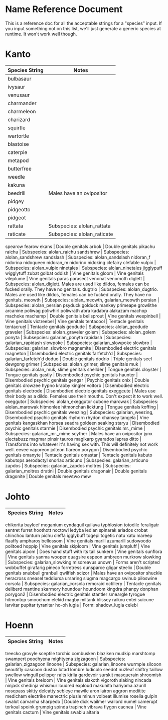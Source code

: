# Name Reference Document
This is a reference doc for all the acceptable strings for a "species" input.
If you input something not on this list, we'll just generate a generic species at runtime. It won't work well though.

# Kanto
Species String | Notes
-------------- | -----
bulbasaur |
ivysaur |
venusaur |
charmander |
charmeleon |
charizard |
squirtle |
wartortle |
blastoise |
caterpie |
metapod |
butterfree |
weedle |
kakuna |
beedrill | Males have an ovipositor
pidgey |
pidgeotto |
pidgeot |
rattata | Subspecies: alolan_rattata
raticate | Subspecies: alolan_raticate
spearow
fearow
ekans | Double genitals
arbok | Double genitals
pikachu
raichu | Subspecies: alolan_raichu
sandshrew | Subspecies: alolan_sandshrew
sandslash | Subspecies: alolan_sandslash
nidoran_f
nidorina
nidoqueen
nidoran_m
nidorino
nidoking
clefairy
clefable
vulpix | Subspecies: alolan_vulpix
ninetales | Subspecies: alolan_ninetales
jigglypuff
wigglytuff
zubat
golbat
oddish | Vine genitals
gloom | Vine genitals
vileplume | Vine genitals
paras
parasect
venonat
venomoth
diglett | Subspecies: alolan_diglett. Males are used like dildos, females can be fucked orally. They have no genitals.
dugtrio | Subspecies: alolan_dugtrio. Males are used like dildos, females can be fucked orally. They have no genitals.
meowth | Subspecies: alolan\_meowth, galarian\_meowth
persian | Subspecies: alolan_persian
psyduck
golduck
mankey
primeape
growlithe
arcanine
poliwag
poliwhirl
poliwrath
abra
kadabra
alakazam
machop
machoke
machamp | Double genitals
bellsprout | Vine genitals
weepinbell | Vine genitals
victreebel | Vine genitals
tentacool | Tentacle genitals
tentacruel | Tentacle genitals
geodude | Subspecies: alolan_geodude
graveler | Subspecies: alolan_graveler
golem | Subspecies: alolan_golem
ponyta | Subsepcies: galarian_ponyta
rapidash | Subspecies: galarian_rapidash
slowpoke | Subspecies: galarian_slowpoke
slowbro | Subspecies: galarian_slowbro
magnemite | Disembodied electric genitals
magneton | Disembodied electric genitals
farfetch'd | Subspecies: galarian_farfetch'd
doduo | Double genitals
dodrio | Triple genitals
seel
dewgong
grimer | Subspecies: alolan_grimer, slime genitals
muk | Subspecies: alolan_muk, slime genitals
shellder | Tongue genitals
cloyster | Tongue genitals
gastly | Disembodied psychic genitals
haunter | Disembodied psychic genitals
gengar | Psychic genitals
onix | Double genitals
drowzee
hypno
krabby
kingler
voltorb | Disembodied electric genitals
electrode | Disembodied electric genitals
exeggcute | Males use their body as a dildo. Females use their mouths. Don't expect it to work well.
exeggutor | Subspecies: alolan_exeggutor
cubone
marowak | Subspecies: alolan_marowak
hitmonlee
hitmonchan
licktung | Tongue genitals
koffing | Disembodied psychic genitals
weezing | Subspecies: galarian_weezing, Disembodied psychic genitals
rhyhorn
rhydon
chansey
tangela | Vine genitals
kangaskhan
horsea
seadra
goldeen
seaking
staryu | Disembodied psychic genitals
starmie | Disembodied psychic genitals
mr.\_mime | Subspecies: galarian\_mr.\_mime
scyther | Males have an ovipositor
jynx
electabuzz
magmar
pinsir
tauros
magikarp
gyarados
lapras
ditto | Transforms into whatever it's having sex with. This will definitely not work well.
eevee
vaporeon
jolteon
flareon
porygon | Disembodied psychic genitals
omanyte | Tentacle genitals
omastar | Tentacle genitals
kabuto
kabutops
aerodactyl
snorlax
articuno | Subspecies: galarian_articuno
zapdos | Subspecies: galarian_zapdos
moltres | Subspecies: galarian_moltres
dratini | Double genitals
dragonair | Double genitals
dragonite | Double genitals
mewtwo
mew

# Johto
Species String | Notes
-------------- | -----
chikorita
bayleef
meganium
cyndaquil
quilava
typhlosion
totodile
feraligatr
sentret
furret
hoothott
noctowl
ledyba
ledian
spinarak
ariados
crobat
chinchou
lanturn
pichu
cleffa
igglybuff
togepi
togetic
natu
xatu
mareep
flaaffy
ampharos
bellossom | Vine genitals
marill
azumarill
sudowoodo
politoed
hoppip | Vine genitals
skiploom | Vine genitals
jumpluff | Vine genitals
aipom | Does hand stuff with its tail
sunkern | Vine genitals
sunflora | Vine genitals
yanma
wooper
quagsire
espeon
umbreon
murkrow
slowking | Subspecies: galarian_slowking
misdreavus
unown | Forms aren't scripted
wobbuffet
girafarig
pineco
forretress
dunsparce
gligar
steelix | Double genitals
snubbull
granbull
qwilfish
scizor | Males have an ovipositor
shuckle
heracross
sneasel
teddiursa
ursaring
slugma
magcargo
swinub
piloswine
corsola | Subspecies: galarian_corsola
remoraid
octillery | Tentacle genitals
deliberd
mantine
skarmory
houndour
houndoom
kingdra
phanpy
donphan
porygon2 | Disembodied electric genitals
stantler
smeargle
tyrogue
hitmontop
smoochum
elekid
magby
miltank
blissey
raikou
entei
suicune
larvitar
pupitar
tyranitar
ho-oh
lugia | Form: shadow_lugia
celebi

# Hoenn
Species String | Notes
-------------- | -----
treecko
grovyle
sceptile
torchic
combusken
blaziken
mudkip
marshtomp
swampert
poochyena
mightyena
zigzagoon | Subspecies: galarian_zigzagoon
linoone | Subspecies: galarian_linoone
wurmple
silcoon
beautifly
cascoon
dustox
lotad
lombre
ludicolo
seedot
nuzleaf
shiftry
taillow
swellow
wingull
pelipper
ralts
kirlia
gardevoir
surskit
masquerain
shroomish | Vine genitals
breloom | Vine genitals
slakoth
vigoroth
slaking
nincada
ninjask
shedinja
whismur
loudred
exploud
makuhita
hariyama
azurill
nosepass
skitty
delcatty
sebleye
mawile
aron
lairon
aggron
meditite
medicham
electrike
manectric
plusle
minun
volbeat
illumise
roselia
gulpin
swalot
carvanha
sharpedo | Double dick
wailmer
wailord
numel
camerupt
torkoal
spoink
grumpig
spinda
trapinch
vibrava
flygon
cacnea | Vine genitals
cacturn | Vine genitals
swablu
altaria